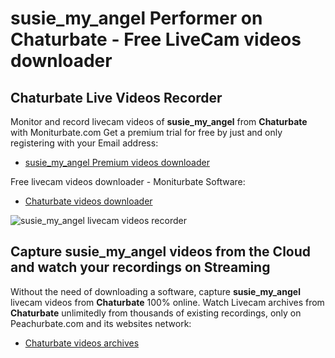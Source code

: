 # susie_my_angel Performer on Chaturbate - Free LiveCam videos downloader

## Chaturbate Live Videos Recorder

Monitor and record livecam videos of **susie_my_angel** from **Chaturbate** with Moniturbate.com
Get a premium trial for free by just and only registering with your Email address:
* [susie_my_angel Premium videos downloader](https://moniturbate.com/request-demo-licence-key.html)

Free livecam videos downloader - Moniturbate Software:
* [Chaturbate videos downloader](https://moniturbate.com/moniturbate-download-software.html)

![susie_my_angel livecam videos recorder](https://peachurnet.com/templates/moniturbate-software.png)


## Capture susie_my_angel videos from the Cloud and watch your recordings on Streaming

Without the need of downloading a software, capture **susie_my_angel** livecam videos from **Chaturbate** 100% online.
Watch Livecam archives from **Chaturbate** unlimitedly from thousands of existing recordings, only on Peachurbate.com and its websites network:
* [Chaturbate videos archives](https://peachurnet.com/)